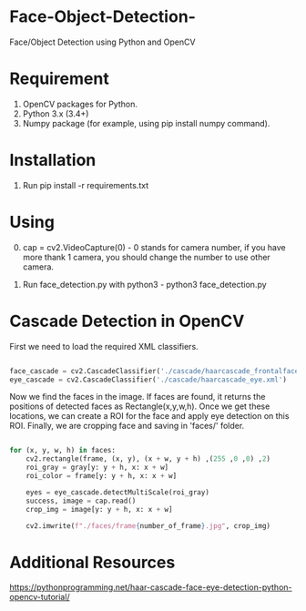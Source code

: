 # Face-Object-Detection-
Face/Object Detection using Python and OpenCV

# Requirement
1. OpenCV packages for Python.
2. Python 3.x (3.4+)
3. Numpy package (for example, using pip install numpy command).

# Installation
1. Run pip install -r requirements.txt

# Using
0. cap = cv2.VideoCapture(0) - 0 stands for camera number, if you have more thank 1 camera, you should change the number to use other camera.

1. Run face_detection.py with python3 - python3 face_detection.py


# Cascade Detection in OpenCV
First we need to load the required XML classifiers.

```py

face_cascade = cv2.CascadeClassifier('./cascade/haarcascade_frontalface_default.xml')
eye_cascade = cv2.CascadeClassifier('./cascade/haarcascade_eye.xml')

```
Now we find the faces in the image. If faces are found, it returns the positions of detected faces as Rectangle(x,y,w,h). Once we get these locations, we can create a ROI for the face and apply eye detection on this ROI. Finally, we are cropping face and saving in 'faces/' folder. 

```py

for (x, y, w, h) in faces:
    cv2.rectangle(frame, (x, y), (x + w, y + h) ,(255 ,0 ,0) ,2)
    roi_gray = gray[y: y + h, x: x + w]
    roi_color = frame[y: y + h, x: x + w]

    eyes = eye_cascade.detectMultiScale(roi_gray)
    success, image = cap.read()
    crop_img = image[y: y + h, x: x + w]

    cv2.imwrite(f"./faces/frame{number_of_frame}.jpg", crop_img)

```

 

# Additional Resources
https://pythonprogramming.net/haar-cascade-face-eye-detection-python-opencv-tutorial/

